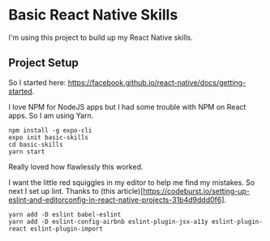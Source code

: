 # Basic React Native Skills

I'm using this project to build up my React Native skills.

## Project Setup

So I started here: https://facebook.github.io/react-native/docs/getting-started.

I love NPM for NodeJS apps but I had some trouble with NPM on React apps. So I am using Yarn.

```
npm install -g expo-cli
expo init basic-skills
cd basic-skills
yarn start
```

Really loved how flawlessly this worked.

I want the little red squiggles in my editor to help me find my mistakes. So next I set up lint. Thanks to (this article)[https://codeburst.io/setting-up-eslint-and-editorconfig-in-react-native-projects-31b4d9ddd0f6].

```
yarn add -D eslint babel-eslint
yarn add -D eslint-config-airbnb eslint-plugin-jsx-a11y eslint-plugin-react eslint-plugin-import
```